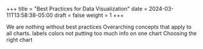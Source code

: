 +++
title = "Best Practices for Data Visualization"
date = 2024-03-11T13:58:38-05:00
draft = false
weight = 1
+++

We are nothing without best practices
Overarching concepts that apply to all charts.
   labels
   colors
   not putting too much info on one chart
Choosing the right chart